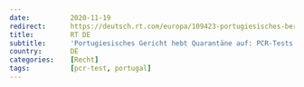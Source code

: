 ```yaml
---
date:          2020-11-19
redirect:      https://deutsch.rt.com/europa/109423-portugiesisches-berufungsgericht-haelt-pcr-tests-fuer-nicht-aussagekraeftig/
title:         RT DE
subtitle:      'Portugiesisches Gericht hebt Quarantäne auf: PCR-Tests ersetzen keine medizinische Diagnose'
country:       DE
categories:    [Recht]
tags:          [pcr-test, portugal]
---
```

